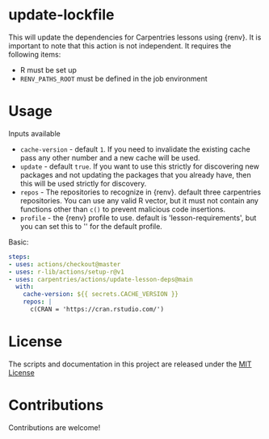 # update-lockfile

This will update the dependencies for Carpentries lessons using {renv}. It is
important to note that this action is not independent. It requires the following
items:

 - R must be set up
 - `RENV_PATHS_ROOT` must be defined in the job environment

# Usage

Inputs available

- `cache-version` - default `1`. If you need to invalidate the existing cache pass any other number and a new cache will be used.
- `update` - default `true`. If you want to use this strictly for discovering
  new packages and not updating the packages that you already have, then this 
  will be used strictly for discovery.
- `repos` - The repositories to recognize in {renv}. default three carpentries repositories. You can use any valid R vector, but it must not contain any functions other than `c()` to prevent malicious code insertions.
- `profile` - the {renv} profile to use. default is 'lesson-requirements', but you can set this to '' for the default profile.

Basic:
```yaml
steps:
- uses: actions/checkout@master
- uses: r-lib/actions/setup-r@v1
- uses: carpentries/actions/update-lesson-deps@main
  with:
    cache-version: ${{ secrets.CACHE_VERSION }}
    repos: |
      c(CRAN = 'https://cran.rstudio.com/')
```

# License

The scripts and documentation in this project are released under the [MIT License](LICENSE)

# Contributions

Contributions are welcome!

